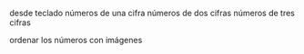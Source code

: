 desde teclado
números de una cifra
números de dos cifras
números de tres cifras

ordenar los números
con imágenes
